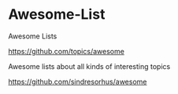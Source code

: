 # Awesome-List


Awesome Lists

https://github.com/topics/awesome

Awesome lists about all kinds of interesting topics

https://github.com/sindresorhus/awesome
